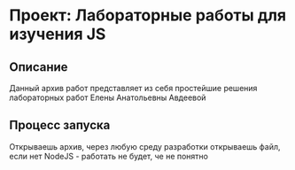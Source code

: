 # Проект: Лабораторные работы для изучения JS
## Описание 
Данный архив работ представляет из себя простейшие решения лабораторных работ Елены Анатольевны Авдеевой
## Процесс запуска
Открываешь архив, через любую среду разработки открываешь файл, если нет NodeJS - работать не будет, че не понятно
